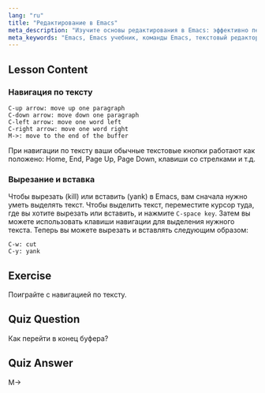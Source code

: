 ```yaml
---
lang: "ru"
title: "Редактирование в Emacs"
meta_description: "Изучите основы редактирования в Emacs: эффективно перемещайтесь по тексту, вырезайте и вставляйте. Это руководство для начинающих поможет вам освоить основные команды Emacs для Linux."
meta_keywords: "Emacs, Emacs учебник, команды Emacs, текстовый редактор, редактор Linux, навигация Emacs, Emacs для начинающих, руководство Emacs"
---
```


## Lesson Content

### Навигация по тексту

```
C-up arrow: move up one paragraph
C-down arrow: move down one paragraph
C-left arrow: move one word left
C-right arrow: move one word right
M->: move to the end of the buffer
```

При навигации по тексту ваши обычные текстовые кнопки работают как положено: Home, End, Page Up, Page Down, клавиши со стрелками и т.д.

### Вырезание и вставка

Чтобы вырезать (kill) или вставить (yank) в Emacs, вам сначала нужно уметь выделять текст. Чтобы выделить текст, переместите курсор туда, где вы хотите вырезать или вставить, и нажмите `C-space key`. Затем вы можете использовать клавиши навигации для выделения нужного текста. Теперь вы можете вырезать и вставлять следующим образом:

```
C-w: cut
C-y: yank
```

## Exercise

Поиграйте с навигацией по тексту.

## Quiz Question

Как перейти в конец буфера?

## Quiz Answer

M->
